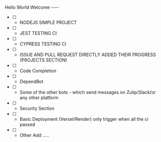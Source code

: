 Hello World
Welcome ----

- [ ] - NODEJS SIMPLE PROJECT 
- [ ] - JEST TESTING CI
- [ ] - CYPRESS TESTING CI 
- [ ] - ISSUE AND PULL REQUEST DIRECTLY ADDED THEIR PROGRESS (PROJECTS SECTION)
- [ ] - Code Completion
- [ ] - DependBot
- [ ] - Some of the other bots - which send messages on Zulip/Slack/or any other platform
- [ ] - Security Section
- [ ] - Basic Deployment (Versel/Render) only trigger when all the ci passed
- [ ] - Other Add .....
